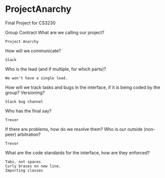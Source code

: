# ProjectAnarchy
Final Project for CS3230

Group Contract
What are we calling our project?

    Project Anarchy
    
How will we communicate?

    Slack
    
Who is the lead (and if multiple, for which parts)?

    We won't have a single lead.
    
How will we track tasks and bugs in the interface, if it is being coded by the group? Versioning?

    Slack bug channel
    
Who has the final say?

    Trevor
    
If there are problems, how do we resolve them? Who is our outside (non-peer) arbitration?

    Trevor
    
What are the code standards for the interface, how are they enforced?

    Tabs, not spaces
    Curly braces on new line.
    Importing classes
